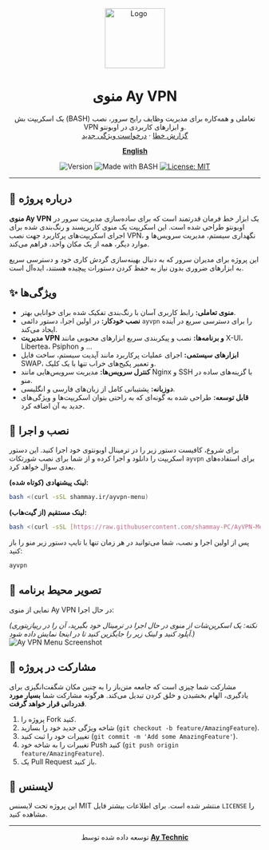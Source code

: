 <div align="center">
  <a href="https://shammay.ir">
    <img src="https://aytechnic.s3.ir-thr-at1.arvanstorage.ir/LOGO%2FAy-Earth.webp" alt="Logo" width="120" height="120">
  </a>
  <h1 align="center">منوی Ay VPN</h1>
  <p align="center">
    یک اسکریپت بش (BASH) تعاملی و همه‌کاره برای مدیریت وظایف رایج سرور، نصب VPN و ابزارهای کاربردی در اوبونتو.
    <br />
    <a href="https://github.com/shammay-PC/AyVPN-Menu/issues">گزارش خطا</a>
    ·
    <a href="https://github.com/shammay-PC/AyVPN-Menu/issues">درخواست ویژگی جدید</a>
  </p>
  <p align="center">
    <a href="README.md"><strong>English</strong></a>
  </p>
</div>

<p align="center">
  <img src="https://img.shields.io/badge/Version-1.1.0-blue.svg" alt="Version">
  <img src="https://img.shields.io/badge/Made%20with-BASH-1f425f.svg" alt="Made with BASH">
  <a href="https://github.com/shammay-PC/AyVPN-Menu/blob/main/LICENSE">
    <img src="https://img.shields.io/badge/License-MIT-yellow.svg" alt="License: MIT">
  </a>
</p>

---

 ## 📖 درباره پروژه

**منوی Ay VPN** یک ابزار خط فرمان قدرتمند است که برای ساده‌سازی مدیریت سرور در اوبونتو طراحی شده است. این اسکریپت یک منوی کاربرپسند و رنگ‌بندی شده برای اجرای اسکریپت‌های پرکاربرد جهت نصب VPN، نگهداری سیستم، مدیریت سرویس‌ها و موارد دیگر، همه از یک مکان واحد، فراهم می‌کند.

این پروژه برای مدیران سرور که به دنبال بهینه‌سازی گردش کاری خود و دسترسی سریع به ابزارهای ضروری بدون نیاز به حفظ کردن دستورات پیچیده هستند، ایده‌آل است.

 ## ✨ ویژگی‌ها

* **منوی تعاملی:** رابط کاربری آسان با رنگ‌بندی تفکیک شده برای خوانایی بهتر.
* **نصب خودکار:** در اولین اجرا، دستور دائمی `ayvpn` را برای دسترسی سریع در آینده ایجاد می‌کند.
* **مدیریت VPN و برنامه‌ها:** نصب و پیکربندی سریع ابزارهای محبوبی مانند X-UI، Libertea، Psiphon و ...
* **ابزارهای سیستمی:** اجرای عملیات پرکاربرد مانند آپدیت سیستم، ساخت فایل SWAP، و تعمیر پکیج‌های خراب تنها با یک کلیک.
* **کنترل سرویس‌ها:** مدیریت سرویس‌هایی مانند Nginx و SSH با گزینه‌های ساده در منو.
* **دوزبانه:** پشتیبانی کامل از زبان‌های فارسی و انگلیسی.
* **قابل توسعه:** طراحی شده به گونه‌ای که به راحتی بتوان اسکریپت‌ها و ویژگی‌های جدید به آن اضافه کرد.

 ## 🚀 نصب و اجرا

برای شروع، کافیست دستور زیر را در ترمینال اوبونتوی خود اجرا کنید. این دستور اسکریپت را دانلود و اجرا کرده و از شما برای نصب شورتکات `ayvpn` برای استفاده‌های بعدی سوال خواهد کرد.

**لینک پیشنهادی (کوتاه شده):**
```bash
bash <(curl -sSL shammay.ir/ayvpn-menu)
```

**لینک مستقیم (از گیت‌هاب):**
```bash
bash <(curl -sSL [https://raw.githubusercontent.com/shammay-PC/AyVPN-Menu/main/ayvpn-menu.sh](https://raw.githubusercontent.com/shammay-PC/AyVPN-Menu/main/ayvpn-menu.sh))
```

پس از اولین اجرا و نصب، شما می‌توانید در هر زمان تنها با تایپ دستور زیر منو را باز کنید:
```bash
ayvpn
```

 ## 📸 تصویر محیط برنامه

نمایی از منوی Ay VPN در حال اجرا:

*(نکته: یک اسکرین‌شات از منوی در حال اجرا در ترمینال خود بگیرید، آن را در ریپازیتوری آپلود کنید و لینک زیر را جایگزین کنید تا در اینجا نمایش داده شود.)*
![Ay VPN Menu Screenshot](https://raw.githubusercontent.com/shammay-PC/AyVPN-Menu/main/assets/screenshot.png)

 ## 🤝 مشارکت در پروژه

مشارکت شما چیزی است که جامعه متن‌باز را به چنین مکان شگفت‌انگیزی برای یادگیری، الهام بخشیدن و خلق کردن تبدیل می‌کند. هرگونه مشارکت شما **بسیار مورد قدردانی قرار خواهد گرفت**.

1.  پروژه را Fork کنید.
2.  شاخه ویژگی جدید خود را بسازید (`git checkout -b feature/AmazingFeature`).
3.  تغییرات خود را ثبت کنید (`git commit -m 'Add some AmazingFeature'`).
4.  تغییرات را به شاخه خود Push کنید (`git push origin feature/AmazingFeature`).
5.  یک Pull Request باز کنید.

 ## 📜 لایسنس

این پروژه تحت لایسنس MIT منتشر شده است. برای اطلاعات بیشتر فایل `LICENSE` را مشاهده کنید.

---

<p align="center">
  توسعه داده شده توسط <a href="https://shammay.ir"><strong>Ay Technic</strong></a>
</p>
